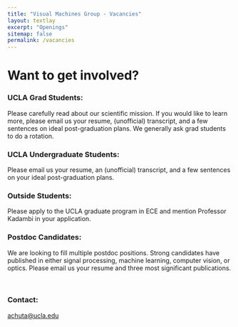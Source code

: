 ```yaml
---
title: "Visual Machines Group - Vacancies"
layout: textlay
excerpt: "Openings"
sitemap: false
permalink: /vacancies
---
```


# Want to get involved?



### UCLA Grad Students:
Please carefully read about our scientific mission. If you would like to learn more, please email us your resume, (unofficial) transcript, and a few sentences on ideal post-graduation plans. We generally ask grad students to do a rotation.

### UCLA Undergraduate Students:
Please email us your resume, an (unofficial) transcript, and a few sentences on your ideal post-graduation plans.

### Outside Students:
Please apply to the UCLA graduate program in ECE and mention Professor Kadambi in your application.

### Postdoc Candidates:
We are looking to fill multiple postdoc positions. Strong candidates have published in either signal processing, machine learning, computer vision, or optics. Please email us your resume and three most significant publications.

<br>

### Contact: 
<a href="mailto:achuta@ucla.edu">achuta@ucla.edu</a>
<br>
<br>
<br>


